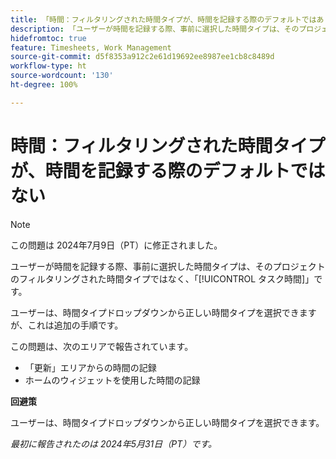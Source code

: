 ```yaml
---
title: 「時間：フィルタリングされた時間タイプが、時間を記録する際のデフォルトではありません」
description: 「ユーザーが時間を記録する際、事前に選択した時間タイプは、そのプロジェクトのフィルタリングされた時間タイプではなく、タスク時間です。」
hidefromtoc: true
feature: Timesheets, Work Management
source-git-commit: d5f8353a912c2e61d19692ee8987ee1cb8c8489d
workflow-type: ht
source-wordcount: '130'
ht-degree: 100%

---
```



# 時間：フィルタリングされた時間タイプが、時間を記録する際のデフォルトではない

>[!NOTE]
>
>この問題は 2024年7月9日（PT）に修正されました。

ユーザーが時間を記録する際、事前に選択した時間タイプは、そのプロジェクトのフィルタリングされた時間タイプではなく、「[!UICONTROL タスク時間]」です。

ユーザーは、時間タイプドロップダウンから正しい時間タイプを選択できますが、これは追加の手順です。

この問題は、次のエリアで報告されています。

* 「更新」エリアからの時間の記録
* ホームのウィジェットを使用した時間の記録

**回避策**

ユーザーは、時間タイプドロップダウンから正しい時間タイプを選択できます。

_最初に報告されたのは 2024年5月31日（PT）です。_
